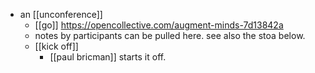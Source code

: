 - an [[unconference]]
	- [[go]] https://opencollective.com/augment-minds-7d13842a
	- notes by participants can be pulled here. see also the stoa below.
	- [[kick off]]
		- [[paul bricman]] starts it off.